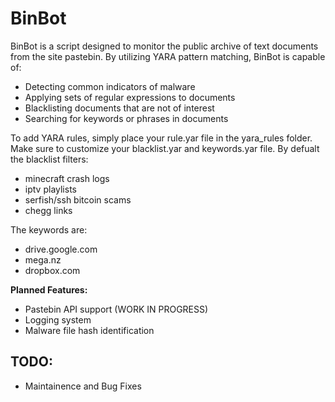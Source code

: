 # BinBot
BinBot is a script designed to monitor the public archive of text documents from the site pastebin.
By utilizing YARA pattern matching, BinBot is capable of:
* Detecting common indicators of malware
* Applying sets of regular expressions to documents
* Blacklisting documents that are not of interest
* Searching for keywords or phrases in documents

To add YARA rules, simply place your rule.yar file in the yara_rules folder.
Make sure to customize your blacklist.yar and keywords.yar file. By defualt the blacklist filters:
* minecraft crash logs
* iptv playlists
* serfish/ssh bitcoin scams
* chegg links

The keywords are:
* drive.google.com
* mega.nz
* dropbox.com

**Planned Features:**

* Pastebin API support (WORK IN PROGRESS)
* Logging system
* Malware file hash identification


## TODO:
- Maintainence and Bug Fixes
